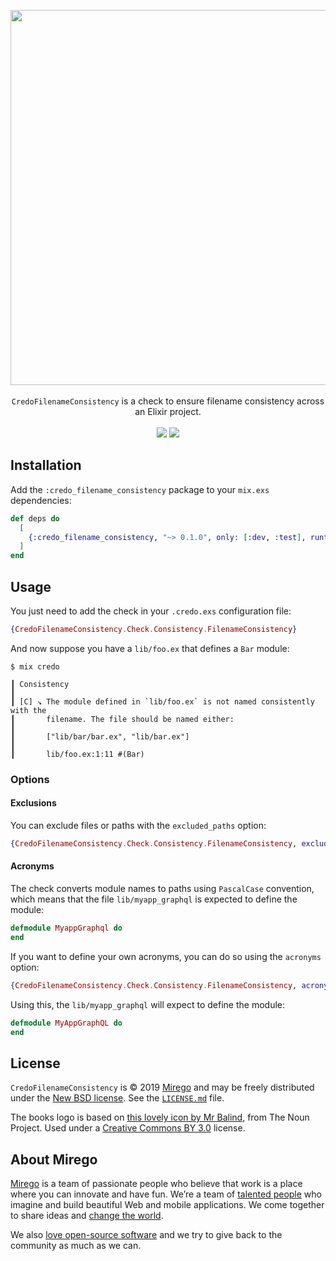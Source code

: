<p align="center">
  <img src="https://user-images.githubusercontent.com/11348/56435803-b9561e00-62a7-11e9-84f1-76083f72cc59.png" width="600" />
  <br /><br />
  <code>CredoFilenameConsistency</code> is a check to ensure filename consistency across an Elixir project.
  <br /><br />
  <a href="https://travis-ci.com/mirego/credo_filename_consistency"><img src="https://travis-ci.com/mirego/credo_filename_consistency.svg?branch=master" /></a>
  <a href="https://hex.pm/packages/credo_filename_consistency"><img src="https://img.shields.io/hexpm/v/credo_filename_consistency.svg" /></a>
</p>

## Installation

Add the `:credo_filename_consistency` package to your `mix.exs` dependencies:

```elixir
def deps do
  [
    {:credo_filename_consistency, "~> 0.1.0", only: [:dev, :test], runtime: false}
  ]
end
```

## Usage

You just need to add the check in your `.credo.exs` configuration file:

```elixir
{CredoFilenameConsistency.Check.Consistency.FilenameConsistency}
```

And now suppose you have a `lib/foo.ex` that defines a `Bar` module:

```
$ mix credo

┃ Consistency
┃
┃ [C] ↘ The module defined in `lib/foo.ex` is not named consistently with the
┃       filename. The file should be named either:
┃
┃       ["lib/bar/bar.ex", "lib/bar.ex"]
┃
┃       lib/foo.ex:1:11 #(Bar)
```

### Options

#### Exclusions

You can exclude files or paths with the `excluded_paths` option:

```elixir
{CredoFilenameConsistency.Check.Consistency.FilenameConsistency, excluded_paths: ["test/support", "priv", "rel", "mix.exs"]}
```

#### Acronyms

The check converts module names to paths using `PascalCase` convention, which means that the file `lib/myapp_graphql` is expected to define the module:

```elixir
defmodule MyappGraphql do
end
```

If you want to define your own acronyms, you can do so using the `acronyms` option:

```elixir
{CredoFilenameConsistency.Check.Consistency.FilenameConsistency, acronyms: [{"MyAppGraphQL", "myapp_graphql"}]}
```

Using this, the `lib/myapp_graphql` will expect to define the module:

```elixir
defmodule MyAppGraphQL do
end
```

## License

`CredoFilenameConsistency` is © 2019 [Mirego](https://www.mirego.com) and may be freely distributed under the [New BSD license](http://opensource.org/licenses/BSD-3-Clause). See the [`LICENSE.md`](https://github.com/mirego/credo_filename_consistency/blob/master/LICENSE.md) file.

The books logo is based on [this lovely icon by Mr Balind](https://thenounproject.com/term/books/1247539), from The Noun Project. Used under a [Creative Commons BY 3.0](http://creativecommons.org/licenses/by/3.0/) license.

## About Mirego

[Mirego](https://www.mirego.com) is a team of passionate people who believe that work is a place where you can innovate and have fun. We’re a team of [talented people](https://life.mirego.com) who imagine and build beautiful Web and mobile applications. We come together to share ideas and [change the world](http://www.mirego.org).

We also [love open-source software](https://open.mirego.com) and we try to give back to the community as much as we can.
